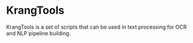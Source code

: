 # KrangTools
KrangTools is a set of scripts that can be used in text processing for OCR and NLP pipeline building.
